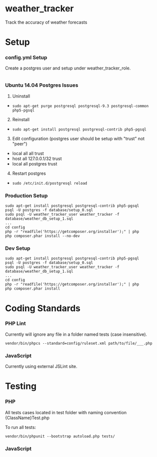 weather_tracker
===============

Track the accuracy of weather forecasts

Setup
===============

### config.yml Setup

Create a postgres user and setup under weather_tracker_role.
```

```

### Ubuntu 14.04 Postgres Issues
1. Uninstall
  - ```sudo apt-get purge postgresql postgresql-9.3 postgresql-common php5-pgsql```
2. Reinstall
  - ```sudo apt-get install postgresql postgresql-contrib php5-pgsql```
3. Edit configuration (postgres user should be setup with "trust" not "peer")
  - local   all             all                                     trust
  - host    all             127.0.0.1/32                            trust
  - local   all             postgres                                trust
4. Restart postgres
  - ```sudo /etc/init.d/postgresql reload```

### Production Setup
```
sudo apt-get install postgresql postgresql-contrib php5-pgsql
psql -U postgres -f database/setup_0.sql
sudo psql -U weather_tracker_user weather_tracker -f database/weather_db_setup_1.sql
...
cd config
php -r "readfile('https://getcomposer.org/installer');" | php
php composer.phar install --no-dev
```

### Dev Setup
```
sudo apt-get install postgresql postgresql-contrib php5-pgsql
psql -U postgres -f database/setup_0.sql
sudo psql -U weather_tracker_user weather_tracker -f database/weather_db_setup_1.sql
...
cd config
php -r "readfile('https://getcomposer.org/installer');" | php
php composer.phar install
```

Coding Standards
================
### PHP Lint
Currently will ignore any file in a folder named tests (case insensitive).
```
vendor/bin/phpcs --standard=config/ruleset.xml path/to/file/___.php
```

### JavaScript
Currently using external JSLint site.

Testing
================
### PHP
All tests cases located in test folder with naming convention {ClassName}Test.php

To run all tests:
```
vendor/bin/phpunit --bootstrap autoload.php tests/
```

### JavaScript